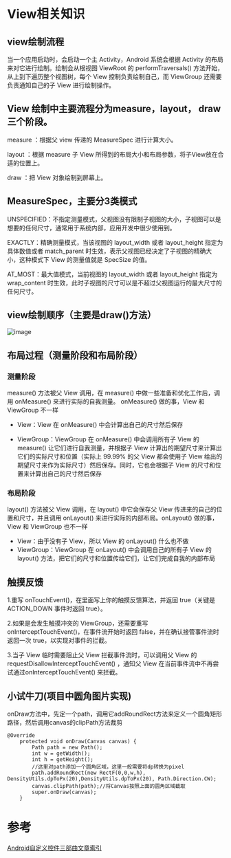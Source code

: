 # View相关知识
## view绘制流程
当一个应用启动时，会启动一个主 Activity，Android 系统会根据 Activity 的布局来对它进行绘制。绘制会从根视图 ViewRoot 的 performTraversals() 方法开始，从上到下遍历整个视图树，每个 View 控制负责绘制自己，而 ViewGroup 还需要负责通知自己的子 View 进行绘制操作。

## View 绘制中主要流程分为measure，layout， draw 三个阶段。
measure ：根据父 view 传递的 MeasureSpec 进行计算大小。

layout ：根据 measure 子 View 所得到的布局大小和布局参数，将子View放在合适的位置上。

draw ：把 View 对象绘制到屏幕上。

## MeasureSpec，主要分3类模式
UNSPECIFIED：不指定测量模式，父视图没有限制子视图的大小，子视图可以是想要的任何尺寸，通常用于系统内部，应用开发中很少使用到。

EXACTLY：精确测量模式，当该视图的 layout_width 或者 layout_height 指定为具体数值或者 match_parent 时生效，表示父视图已经决定了子视图的精确大小，这种模式下 View 的测量值就是 SpecSize 的值。

AT_MOST：最大值模式，当前视图的 layout_width 或者 layout_height 指定为 wrap_content 时生效，此时子视图的尺寸可以是不超过父视图运行的最大尺寸的任何尺寸。

## view绘制顺序（主要是draw()方法）
![image](https://img-blog.csdnimg.cn/2019060521490221.png "")

## 布局过程（测量阶段和布局阶段）
### 测量阶段
measure() 方法被父 View 调用，在 measure() 中做一些准备和优化工作后，调用  onMeasure() 来进行实际的自我测量。 onMeasure() 做的事，View 和 ViewGroup 不一样
* View：View 在 onMeasure() 中会计算出自己的尺寸然后保存

* ViewGroup：ViewGroup 在 onMeasure() 中会调用所有子 View 的 measure() 让它们进行自我测量，并根据子 View 计算出的期望尺寸来计算出它们的实际尺寸和位置（实际上 99.99% 的父 View 都会使用子 View 给出的期望尺寸来作为实际尺寸）然后保存。同时，它也会根据子 View 的尺寸和位置来计算出自己的尺寸然后保存

### 布局阶段
layout() 方法被父 View 调用，在 layout() 中它会保存父 View 传进来的自己的位置和尺寸，并且调用 onLayout() 来进行实际的内部布局。onLayout() 做的事， View 和 ViewGroup 也不一样

* View：由于没有子 View，所以 View 的 onLayout() 什么也不做
* ViewGroup：ViewGroup 在 onLayout() 中会调用自己的所有子 View 的 layout() 方法，把它们的尺寸和位置传给它们，让它们完成自我的内部布局

## 触摸反馈
1.重写 onTouchEvent()，在里面写上你的触摸反馈算法，并返回 true（关键是 ACTION_DOWN 事件时返回  true）。

2.如果是会发生触摸冲突的 ViewGroup，还需要重写 onInterceptTouchEvent()，在事件流开始时返回  false，并在确认接管事件流时返回一次 true，以实现对事件的拦截。

3.当子 View 临时需要阻止父 View 拦截事件流时，可以调用父 View 的  requestDisallowInterceptTouchEvent() ，通知父 View 在当前事件流中不再尝试通过onInterceptTouchEvent() 来拦截。

## 小试牛刀(项目中圆角图片实现)
onDraw方法中，先定一个path，调用它addRoundRect方法来定义一个圆角矩形路径，然后调用canvas的clipPath方法裁剪
```
@Override
    protected void onDraw(Canvas canvas) {
        Path path = new Path();
        int w = getWidth();
        int h = getHeight();
        //这里对path添加一个圆角区域，这里一般需要将dp转换为pixel
        path.addRoundRect(new RectF(0,0,w,h), DensityUtils.dpToPx(20),DensityUtils.dpToPx(20), Path.Direction.CW);
        canvas.clipPath(path);//将Canvas按照上面的圆角区域截取
        super.onDraw(canvas);
    }
```


# 参考
[Android自定义控件三部曲文章索引](https://blog.csdn.net/harvic880925/article/details/50995268)